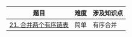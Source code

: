 | 题目                                               | 难度 | 涉及知识点  |
| ------------------------------------------------ | -- | ---- |
| [21. 合并两个有序链表]()            | 简单  | 有序合并  |